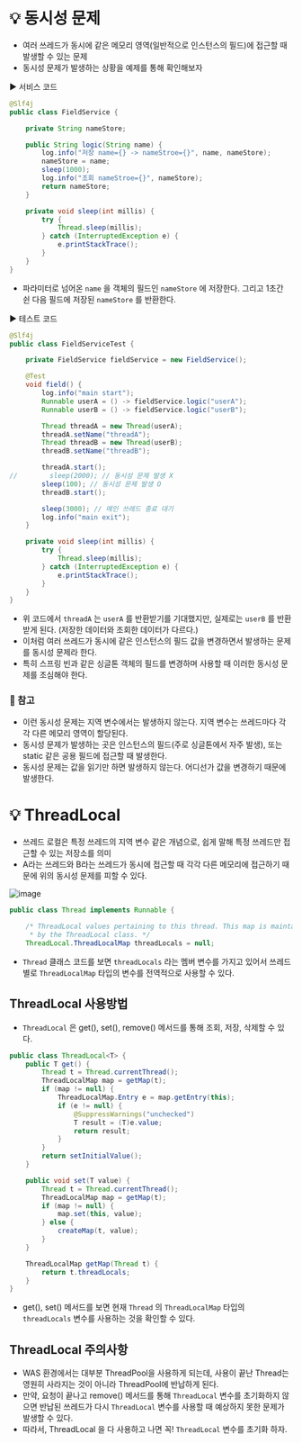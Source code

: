 # 💡 동시성 문제
- 여러 쓰레드가 동시에 같은 메모리 영역(일반적으로 인스턴스의 필드)에 접근할 때 발생할 수 있는 문제
- 동시성 문제가 발생하는 상황을 예제를 통해 확인해보자

▶️ 서비스 코드
```java
@Slf4j
public class FieldService {

    private String nameStore;

    public String logic(String name) {
        log.info("저장 name={} -> nameStroe={}", name, nameStore);
        nameStore = name;
        sleep(1000);
        log.info("조회 nameStroe={}", nameStore);
        return nameStore;
    }

    private void sleep(int millis) {
        try {
            Thread.sleep(millis);
        } catch (InterruptedException e) {
            e.printStackTrace();
        }
    }
}
```
- 파라미터로 넘어온 `name` 을 객체의 필드인 `nameStore` 에 저장한다. 그리고 1초간 쉰 다음 필드에 저장된 `nameStore` 를 반환한다.

▶️ 테스트 코드
```java
@Slf4j
public class FieldServiceTest {

    private FieldService fieldService = new FieldService();

    @Test
    void field() {
        log.info("main start");
        Runnable userA = () -> fieldService.logic("userA");
        Runnable userB = () -> fieldService.logic("userB");

        Thread threadA = new Thread(userA);
        threadA.setName("threadA");
        Thread threadB = new Thread(userB);
        threadB.setName("threadB");

        threadA.start();
//        sleep(2000); // 동시성 문제 발생 X
        sleep(100); // 동시성 문제 발생 O
        threadB.start();

        sleep(3000); // 메인 쓰레드 종료 대기
        log.info("main exit");
    }

    private void sleep(int millis) {
        try {
            Thread.sleep(millis);
        } catch (InterruptedException e) {
            e.printStackTrace();
        }
    }
}
```
- 위 코드에서 `threadA` 는 `userA` 를 반환받기를 기대했지만, 실제로는 `userB` 를 반환받게 된다. (저장한 데이터와 조회한 데이터가 다르다.)
- 이처럼 여러 쓰레드가 동시에 같은 인스턴스의 필드 값을 변경하면서 발생하는 문제를 동시성 문제라 한다.
- 특히 스프링 빈과 같은 싱글톤 객체의 필드를 변경하며 사용할 때 이러한 동시성 문제를 조심해야 한다.

### 📌 참고
- 이런 동시성 문제는 지역 변수에서는 발생하지 않는다. 지역 변수는 쓰레드마다 각각 다른 메모리 영역이 할당된다.
- 동시성 문제가 발생하는 곳은 인스턴스의 필드(주로 싱글톤에서 자주 발생), 또는 static 같은 공용 필드에 접근할 때 발생한다.
- 동시성 문제는 값을 읽기만 하면 발생하지 않는다. 어디선가 값을 변경하기 때문에 발생한다.

# 💡 ThreadLocal
- 쓰레드 로컬은 특정 쓰레드의 지역 변수 같은 개념으로, 쉽게 말해 특정 쓰레드만 접근할 수 있는 저장소를 의미
- A라는 쓰레드와 B라는 쓰레드가 동시에 접근할 때 각각 다른 메모리에 접근하기 때문에 위의 동시성 문제를 피할 수 있다.

![image](https://github.com/shin-je-woo/TIL/assets/39439576/f0ef6198-b8c5-4bb6-97c2-213ab31267ee)

```java
public class Thread implements Runnable {
    
    /* ThreadLocal values pertaining to this thread. This map is maintained
     * by the ThreadLocal class. */
    ThreadLocal.ThreadLocalMap threadLocals = null;
```
- `Thread` 클래스 코드를 보면 `threadLocals` 라는 멤버 변수를 가지고 있어서 쓰레드 별로 `ThreadLocalMap` 타입의 변수를 전역적으로 사용할 수 있다.

## ThreadLocal 사용방법
- `ThreadLocal` 은 get(), set(), remove() 메서드를 통해 조회, 저장, 삭제할 수 있다.
```java
public class ThreadLocal<T> {
    public T get() {
        Thread t = Thread.currentThread();
        ThreadLocalMap map = getMap(t);
        if (map != null) {
            ThreadLocalMap.Entry e = map.getEntry(this);
            if (e != null) {
                @SuppressWarnings("unchecked")
                T result = (T)e.value;
                return result;
            }
        }
        return setInitialValue();
    }

    public void set(T value) {
        Thread t = Thread.currentThread();
        ThreadLocalMap map = getMap(t);
        if (map != null) {
            map.set(this, value);
        } else {
            createMap(t, value);
        }
    }

    ThreadLocalMap getMap(Thread t) {
        return t.threadLocals;
    }
}
```
- get(), set() 메서드를 보면 현재 `Thread` 의 `ThreadLocalMap` 타입의 `threadLocals` 변수를 사용하는 것을 확인할 수 있다.

## ThreadLocal 주의사항
- WAS 환경에서는 대부분 ThreadPool을 사용하게 되는데, 사용이 끝난 Thread는 영원히 사라지는 것이 아니라 ThreadPool에 반납하게 된다.
- 만약, 요청이 끝나고 remove() 메서드를 통해 `ThreadLocal` 변수를 초기화하지 않으면 반납된 쓰레드가 다시 `ThreadLocal` 변수를 사용할 때 예상하지 못한 문제가 발생할 수 있다.
- 따라서, ThreadLocal 을 다 사용하고 나면 꼭! `ThreadLocal` 변수를 초기화 하자.
